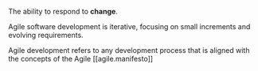 
The ability to respond to **change**.

Agile software development is iterative, focusing on small increments and evolving requirements.

Agile development refers to any development process that is aligned with the concepts of the Agile [[agile.manifesto]]
